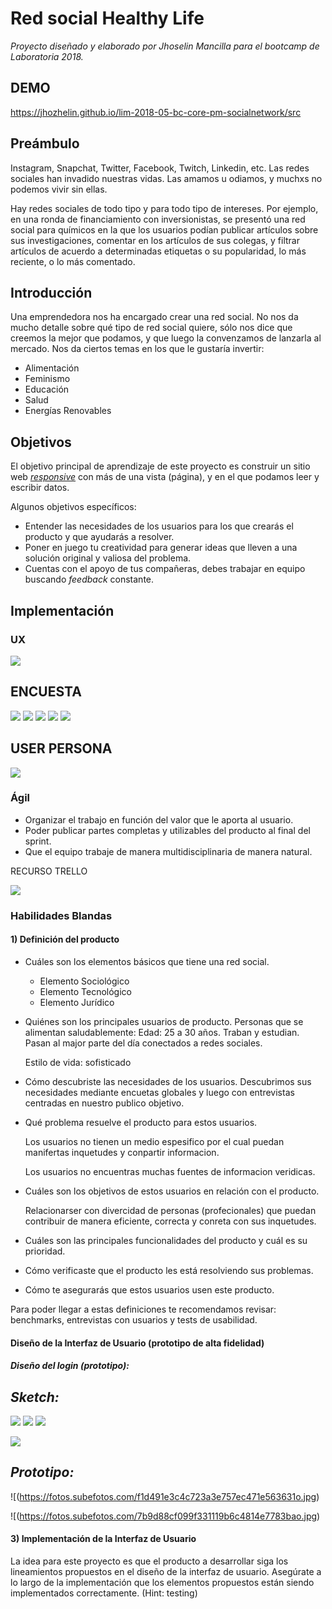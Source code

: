 ﻿# Red social Healthy Life
_Proyecto diseñado y elaborado por Jhoselin Mancilla para el  bootcamp de Laboratoria 2018._

## DEMO
https://jhozhelin.github.io/lim-2018-05-bc-core-pm-socialnetwork/src

## Preámbulo

Instagram, Snapchat, Twitter, Facebook, Twitch, Linkedin, etc. Las redes
sociales han invadido nuestras vidas. Las amamos u odiamos, y muchxs no podemos
vivir sin ellas.

Hay redes sociales de todo tipo y para todo tipo de intereses. Por ejemplo,
en una ronda de financiamiento con inversionistas, se presentó una red social
para químicos en la que los usuarios podían publicar artículos sobre sus
investigaciones, comentar en los artículos de sus colegas, y filtrar artículos
de acuerdo a determinadas etiquetas o su popularidad, lo más reciente, o lo
más comentado.

## Introducción

Una emprendedora nos ha encargado crear una red social. No nos da mucho detalle
sobre qué tipo de red social quiere, sólo nos dice que creemos la mejor que
podamos, y que luego la convenzamos de lanzarla al mercado. Nos da ciertos temas
en los que le gustaría invertir:

* Alimentación
* Feminismo
* Educación
* Salud
* Energías Renovables

## Objetivos

El objetivo principal de aprendizaje de este proyecto es construir un sitio web
[_responsive_](https://github.com/Laboratoria/curricula-js/tree/master/topics/css/02-responsive)
con más de una vista (página), y en el que podamos leer y escribir datos.

Algunos objetivos específicos:

* Entender las necesidades de los usuarios para los que crearás el producto y que ayudarás a resolver.
* Poner en juego tu creatividad para generar ideas que lleven a una solución original y valiosa del problema.
* Cuentas con el apoyo de tus compañeras, debes trabajar en equipo buscando _feedback_ constante.


## Implementación
<!-- ### Front end -->
### UX

![](https://fotos.subefotos.com/26973a6437a96f38dd29f454b50b7242o.jpg)

## ENCUESTA
![](https://fotos.subefotos.com/599ec90c962179ece469c5258bf9111bo.jpg)
![](https://fotos.subefotos.com/44918b74995928eb4307ec957558ef97o.jpg)
![](https://fotos.subefotos.com/4f11bf2cf3414445cfeeb725d3608f9bo.jpg)
![](https://fotos.subefotos.com/46b71248ddd666afe17f9aa848c7f5e2o.jpg)
![](https://fotos.subefotos.com/7e26ccdd9f01f8cf624d56e2aaa7f2a5o.jpg)


## USER PERSONA
![](https://fotos.subefotos.com/2659c654a887f421f8be946fec1b442eo.jpg)

<!-- 
Desde el punto de vista de UX, deberás:  

* Hacer un _benchmark_ de las principales redes sociales.
* Hacer al menos 2 o 3 entrevistas con usuarios.
* Hacer un prototipo de alta fidelidad.
* Testear el prototipo con usuarios.
* Asegurarte de que la implementación en código siga los lineamientos del
  diseño.
* Hacer sesiones de testing con el producto en HTML. -->

### Ágil
<!-- Vamos a dar un paso importante para seguir aprendiendo de Ágil. Te será de mucha
ayuda para ir avanzando tu proyecto de forma incremental y no en cascada.

Esta vez te pedimos que los ítems de tu Backlog de Producto estén escritos
como [Historias de Usuario](http://jmbeas.es/guias/historias-de-usuario/).
Esta es una técnica muy simple que te ayudará a: -->

* Organizar el trabajo en función del valor que le aporta al usuario.
* Poder publicar partes completas y utilizables del producto al final del
  sprint.
* Que el equipo trabaje de manera multidisciplinaria de manera natural.

RECURSO TRELLO

![](https://fotos.subefotos.com/e4f77e219cca3e5a12116e0eaec2ede0o.jpg)



### Habilidades Blandas


#### 1) Definición del producto



<!-- En el `README.md` debes colocar cómo conociste el mercado de las redes sociales, cómo descubriste las necesidades de los usuarios, y cómo llegaste a la definición final de tu producto. Si tienes fotos de entrevistas, cuestionarios y/o sketches
(bocetos) compártelos. Es importante que detalles: -->

* Cuáles son los elementos básicos que tiene una red social.
  * Elemento Sociológico
  * Elemento Tecnológico
  * Elemento Jurídico

  
* Quiénes son los principales usuarios de producto.
  Personas que se alimentan saludablemente:
  Edad: 25 a 30 años.
  Traban y estudian.
  Pasan al major parte del día conectados a redes sociales.  
  
  Estilo de vida: sofisticado
  
* Cómo descubriste las necesidades de los usuarios.
  Descubrimos sus necesidades mediante encuetas globales y luego con entrevistas centradas en nuestro publico objetivo.

* Qué problema resuelve el producto para  estos usuarios.

  Los usuarios no tienen un medio espesifico por el cual puedan manifertas inquetudes y conpartir informacion.

  Los usuarios no encuentras muchas fuentes de informacion veridicas. 

* Cuáles son los objetivos de estos usuarios en relación con el producto.

  Relacionarser con divercidad de personas (profecionales) que puedan contribuir de  manera eficiente, correcta y conreta con sus inquetudes. 

* Cuáles son las principales funcionalidades del producto y cuál es su prioridad.


* Cómo verificaste que el producto les está resolviendo sus problemas.

* Cómo te asegurarás que estos usuarios usen este producto.
  

Para poder llegar a estas definiciones te recomendamos revisar: benchmarks, entrevistas con usuarios y tests de usabilidad.



####  Diseño de la Interfaz de Usuario (prototipo de alta fidelidad)

##### *Diseño del login (prototipo):*

## *Sketch:*

![](https://fotos.subefotos.com/32db1e6e6669609c18506f2c051ed2e8o.jpg)
![](https://fotos.subefotos.com/79968b3efd54efa8ae8d1a5d3be0beb0o.jpg)
![](https://fotos.subefotos.com/a0fe51a566b5d37c4a1c22489ab6378ao.jpg)

![](https://fotos.subefotos.com/d9fa0c5bbf27c3f29ccff70200f66284o.jpg)

## *Prototipo:*
![(https://fotos.subefotos.com/f1d491e3c4c723a3e757ec471e563631o.jpg)

![(https://fotos.subefotos.com/7b9d88cf099f331119b6c4814e7783bao.jpg)

<!-- Debes definir cuál será el flujo que seguirá el usuario dentro de tu producto y
con eso deberás diseñar la Interfaz de Usuario (UI - por sus siglas en inglés) de
esta red social que siga este flujo. Para esto debes utilizar la herramienta de
diseño visual de tu preferencia. Nosotros te recomendamos [Figma](https://www.figma.com/) dado que es una
herramienta que funciona en el navegador y puedes crear una cuenta gratis. Sin
embargo, eres libre de utilizar otros editores gráficos como Adobe XD, Illustrator,
Photoshop, PowerPoint, Keynote, etc.

Este diseño debe representar la solución que se implementará finalmente en
código. 

Tu diseño debe seguir los fundamentos de visual design, como: contraste,
alineación, jerarquía, entre otros. Tip: revisa el contenido de UX de la unidad
de visual design. -->

#### 3) Implementación de la Interfaz de Usuario

La idea para este proyecto es que el producto a desarrollar siga los
lineamientos propuestos en el diseño de la interfaz de usuario. Asegúrate a lo
largo de la implementación que los elementos propuestos están siendo
implementados correctamente. (Hint: testing)

